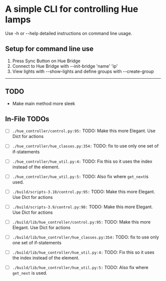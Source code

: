 # A simple CLI for controlling Hue lamps
Use -h or --help detailed instructions on command line usage.

## Setup for command line use
  1. Press Sync Button on Hue Bridge
  2. Connect to Hue Bridge with --init-bridge 'name' 'ip'
  3. View lights with --show-lights and define groups with --create-group

---

## TODO
- Make main method more sleek

## In-File TODOs

- [ ] `./hue_controller/control.py:95:` TODO: Make this more Elegant. Use Dict for actions
- [ ] `./hue_controller/hue_classes.py:354:` TODO: fix to use only one set of if-statements
- [ ] `./hue_controller/hue_util.py:4:` TODO: Fix this so it uses the index instead of the element.
- [ ] `./hue_controller/hue_util.py:5:` TODO: Also fix where `get_next`is used.
- [ ] `./build/scripts-3.10/control.py:95:` TODO: Make this more Elegant. Use Dict for actions
- [ ] `./build/scripts-3.9/control.py:98:` TODO: Make this more Elegant. Use Dict for actions
- [ ] `./build/lib/hue_controller/control.py:95:` TODO: Make this more Elegant. Use Dict for actions
- [ ] `./build/lib/hue_controller/hue_classes.py:354:` TODO: fix to use only one set of if-statements
- [ ] `./build/lib/hue_controller/hue_util.py:4:` TODO: Fix this so it uses the index instead of the element.
- [ ] `./build/lib/hue_controller/hue_util.py:5:` TODO: Also fix where `get_next` is used.

